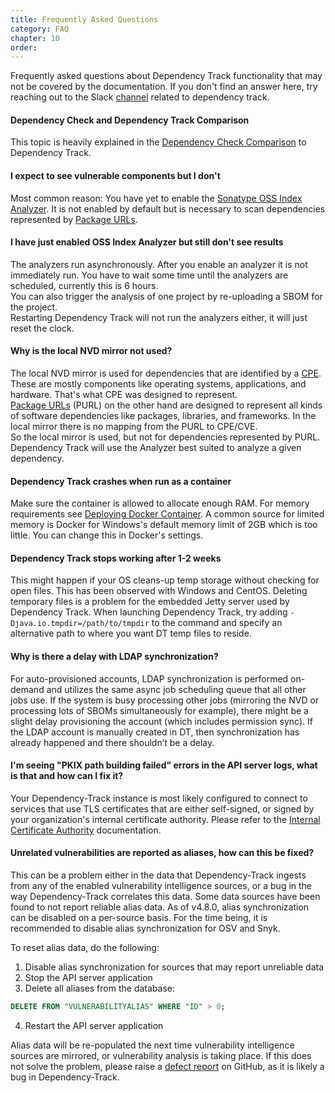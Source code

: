 ```yaml
---
title: Frequently Asked Questions
category: FAQ
chapter: 10
order:
---
```


Frequently asked questions about Dependency Track functionality that may not be covered by the documentation. If you don't find an answer here, try reaching out to the Slack [channel](https://owasp.slack.com/archives/C6R3R32H4) related to dependency track.

#### Dependency Check and Dependency Track Comparison

This topic is heavily explained in the [Dependency Check Comparison](./../odt-odc-comparison/) to Dependency Track.

#### I expect to see vulnerable components but I don't

Most common reason: You have yet to enable the [Sonatype OSS Index Analyzer](./../datasources/ossindex/). It is not
enabled by default but is necessary to scan dependencies represented by
[Package URLs](./../terminology/#package-url-purl).

#### I have just enabled OSS Index Analyzer but still don't see results

The analyzers run asynchronously. After you enable an analyzer it is not immediately run.
You have to wait some time until the analyzers are scheduled, currently this is 6 hours.  
You can also trigger the analysis of one project by re-uploading a SBOM for the project.  
Restarting Dependency Track will not run the analyzers either, it will just reset the clock.

#### Why is the local NVD mirror not used?

The local NVD mirror is used for dependencies that are identified by a [CPE](./../terminology/#cpe). These are mostly
components like operating systems, applications, and hardware. That's what CPE was designed to represent.  
[Package URLs](./../terminology/#package-url-purl) (PURL) on the other hand are designed to represent all kinds of software
dependencies like packages, libraries, and frameworks. In the local mirror there is no mapping from the PURL to CPE/CVE.  
So the local mirror is used, but not for dependencies represented by PURL. Dependency Track will use the Analyzer best
suited to analyze a given dependency.

#### Dependency Track crashes when run as a container

Make sure the container is allowed to allocate enough RAM. For memory requirements see
[Deploying Docker Container](./../getting-started/deploy-docker/). A common source for limited memory is Docker for
Windows's default memory limit of 2GB which is too little. You can change this in Docker's settings.

#### Dependency Track stops working after 1-2 weeks

This might happen if your OS cleans-up temp storage without checking for open files.
This has been observed with Windows and CentOS.
Deleting temporary files is a problem for the embedded Jetty server used by Dependency Track.
When launching Dependency Track, try adding `-Djava.io.tmpdir=/path/to/tmpdir` to the command and specify an
alternative path to where you want DT temp files to reside.

#### Why is there a delay with LDAP synchronization?

For auto-provisioned accounts, LDAP synchronization is performed on-demand and utilizes the same async job scheduling queue that all other jobs use. If the system is busy processing other jobs (mirroring the NVD or processing lots of SBOMs simultaneously for example), there might be a slight delay provisioning the account (which includes permission sync). If the LDAP account is manually created in DT, then synchronization has already happened and there shouldn’t be a delay.

#### I'm seeing "PKIX path building failed" errors in the API server logs, what is that and how can I fix it?

Your Dependency-Track instance is most likely configured to connect to services that use TLS certificates
that are either self-signed, or signed by your organization's internal certificate authority.
Please refer to the [Internal Certificate Authority](./../getting-started/internal-ca/) documentation.

#### Unrelated vulnerabilities are reported as aliases, how can this be fixed?

This can be a problem either in the data that Dependency-Track ingests from any of the enabled vulnerability intelligence
sources, or a bug in the way Dependency-Track correlates this data. Some data sources have been found to not report 
reliable alias data. As of v4.8.0, alias synchronization can be disabled on a per-source basis. For the time being, 
it is recommended to disable alias synchronization for OSV and Snyk.

To reset alias data, do the following:
1. Disable alias synchronization for sources that may report unreliable data
2. Stop the API server application
3. Delete all aliases from the database:
```sql
DELETE FROM "VULNERABILITYALIAS" WHERE "ID" > 0;
```
4. Restart the API server application

Alias data will be re-populated the next time vulnerability intelligence sources are mirrored, or vulnerability
analysis is taking place. If this does not solve the problem, please raise a [defect report] on GitHub, 
as it is likely a bug in Dependency-Track.

[defect report]: https://github.com/DependencyTrack/dependency-track/issues/new?assignees=&labels=defect%2Cin+triage&template=defect-report.yml